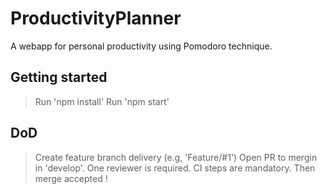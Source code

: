 # ProductivityPlanner

A webapp for personal productivity using Pomodoro technique.

## Getting started

> Run 'npm install'
> Run 'npm start'

## DoD

> Create feature branch delivery (e.g, 'Feature/#1')
> Open PR to mergin in 'develop'.
> One reviewer is required.
> CI steps are mandatory.
> Then merge accepted !